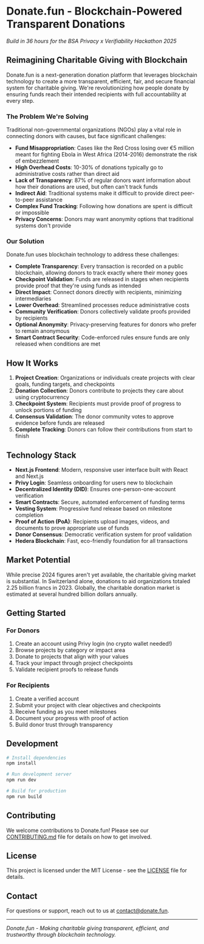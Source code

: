 # Donate.fun - Blockchain-Powered Transparent Donations

*Build in 36 hours for the BSA Privacy x Verifiability Hackathon 2025*

## Reimagining Charitable Giving with Blockchain

Donate.fun is a next-generation donation platform that leverages blockchain technology to create a more transparent, efficient, fair, and secure financial system for charitable giving. We're revolutionizing how people donate by ensuring funds reach their intended recipients with full accountability at every step.

### The Problem We're Solving

Traditional non-governmental organizations (NGOs) play a vital role in connecting donors with causes, but face significant challenges:

- **Fund Misappropriation**: Cases like the Red Cross losing over €5 million meant for fighting Ebola in West Africa (2014-2016) demonstrate the risk of embezzlement
- **High Overhead Costs**: 10-30% of donations typically go to administrative costs rather than direct aid
- **Lack of Transparency**: 87% of regular donors want information about how their donations are used, but often can't track funds
- **Indirect Aid**: Traditional systems make it difficult to provide direct peer-to-peer assistance
- **Complex Fund Tracking**: Following how donations are spent is difficult or impossible
- **Privacy Concerns**: Donors may want anonymity options that traditional systems don't provide

### Our Solution

Donate.fun uses blockchain technology to address these challenges:

- **Complete Transparency**: Every transaction is recorded on a public blockchain, allowing donors to track exactly where their money goes
- **Checkpoint Validation**: Funds are released in stages when recipients provide proof that they're using funds as intended
- **Direct Impact**: Connect donors directly with recipients, minimizing intermediaries
- **Lower Overhead**: Streamlined processes reduce administrative costs
- **Community Verification**: Donors collectively validate proofs provided by recipients
- **Optional Anonymity**: Privacy-preserving features for donors who prefer to remain anonymous
- **Smart Contract Security**: Code-enforced rules ensure funds are only released when conditions are met

## How It Works

1. **Project Creation**: Organizations or individuals create projects with clear goals, funding targets, and checkpoints
2. **Donation Collection**: Donors contribute to projects they care about using cryptocurrency
3. **Checkpoint System**: Recipients must provide proof of progress to unlock portions of funding
4. **Consensus Validation**: The donor community votes to approve evidence before funds are released
5. **Complete Tracking**: Donors can follow their contributions from start to finish

## Technology Stack

- **Next.js Frontend**: Modern, responsive user interface built with React and Next.js
- **Privy Login**: Seamless onboarding for users new to blockchain
- **Decentralized Identity (DID)**: Ensures one-person-one-account verification
- **Smart Contracts**: Secure, automated enforcement of funding terms
- **Vesting System**: Progressive fund release based on milestone completion
- **Proof of Action (PoA)**: Recipients upload images, videos, and documents to prove appropriate use of funds
- **Donor Consensus**: Democratic verification system for proof validation
- **Hedera Blockchain**: Fast, eco-friendly foundation for all transactions

## Market Potential

While precise 2024 figures aren't yet available, the charitable giving market is substantial. In Switzerland alone, donations to aid organizations totaled 2.25 billion francs in 2023. Globally, the charitable donation market is estimated at several hundred billion dollars annually.

## Getting Started

### For Donors

1. Create an account using Privy login (no crypto wallet needed!)
2. Browse projects by category or impact area
3. Donate to projects that align with your values
4. Track your impact through project checkpoints
5. Validate recipient proofs to release funds

### For Recipients

1. Create a verified account
2. Submit your project with clear objectives and checkpoints
3. Receive funding as you meet milestones
4. Document your progress with proof of action
5. Build donor trust through transparency

## Development

```bash
# Install dependencies
npm install

# Run development server
npm run dev

# Build for production
npm run build
```

## Contributing

We welcome contributions to Donate.fun! Please see our [CONTRIBUTING.md](CONTRIBUTING.md) file for details on how to get involved.

## License

This project is licensed under the MIT License - see the [LICENSE](LICENSE) file for details.

## Contact

For questions or support, reach out to us at [contact@donate.fun](mailto:contact@donate.fun).

---

_Donate.fun - Making charitable giving transparent, efficient, and trustworthy through blockchain technology._
